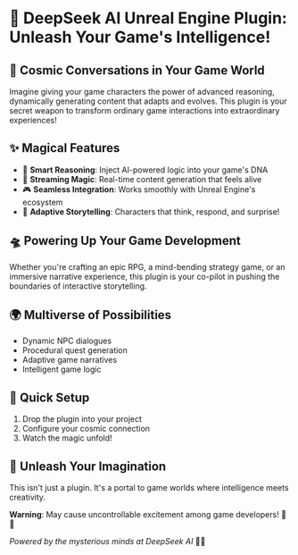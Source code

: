 # 🚀 DeepSeek AI Unreal Engine Plugin: Unleash Your Game's Intelligence! 

## 🌟 Cosmic Conversations in Your Game World

Imagine giving your game characters the power of advanced reasoning, dynamically generating content that adapts and evolves. This plugin is your secret weapon to transform ordinary game interactions into extraordinary experiences!

## ✨ Magical Features

- 🧠 **Smart Reasoning**: Inject AI-powered logic into your game's DNA
- 🌈 **Streaming Magic**: Real-time content generation that feels alive
- 🎮 **Seamless Integration**: Works smoothly with Unreal Engine's ecosystem
- 🔮 **Adaptive Storytelling**: Characters that think, respond, and surprise!

## 🛸 Powering Up Your Game Development

Whether you're crafting an epic RPG, a mind-bending strategy game, or an immersive narrative experience, this plugin is your co-pilot in pushing the boundaries of interactive storytelling.

## 🌍 Multiverse of Possibilities

- Dynamic NPC dialogues
- Procedural quest generation
- Adaptive game narratives
- Intelligent game logic

## 🔧 Quick Setup

1. Drop the plugin into your project
2. Configure your cosmic connection
3. Watch the magic unfold!

## 🚀 Unleash Your Imagination

This isn't just a plugin. It's a portal to game worlds where intelligence meets creativity.

**Warning**: May cause uncontrollable excitement among game developers! 🎲🌠

*Powered by the mysterious minds at DeepSeek AI* 🤖✨
